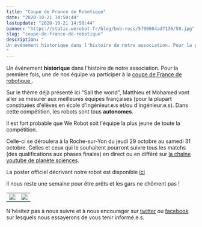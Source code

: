 ```yaml
---
title: "Coupe de France de Robotique"
date: "2020-10-21 14:50:44"
lastupdate: "2020-10-21 14:50:44"
banner: "https://static.werobot.fr/blog/bob-ross/5f90604ad7136/50.jpg"
slug: "coupe-de-france-de-robotique"
description: " 
Un événement historique dans l'histoire de notre association. Pour la première fois, ...
"
---
```

Un événement **historique** dans l'histoire de notre association. Pour la première fois, une de nos équipe va participer à la <a href="https://www.coupederobotique.fr">coupe de France de robotique </a>.

Sur le thème déjà présenté ici "Sail the world", Matthieu et Mohamed vont aller se mesurer aux meilleures équipes françaises (pour la plupart constituées d'élèves en école d'ingénieur.e.s et/ou d'ingénieur.e.s). Dans cette compétition, les robots sont tous **autonomes**.

Il est fort probable que We Robot soit l'équipe la plus jeune de toute la compétition.

Celle-ci se déroulera à la Roche-sur-Yon du jeudi 29 octobre au samedi 31 octobre. Celles et ceux qui le souhaitent pourront suivre tous les matchs (des qualifications aux phases finales) en direct ou en différé sur <a href="https://www.youtube.com/user/PlaneteSciences"> la chaîne youtube de planète sciences</a>.

La poster officiel décrivant notre robot est disponible <a href="https://www.dropbox.com/s/tr04vjwywx08pdz/We_Robot_Eurobot2020_Poster_v2.4_PS.pdf?dl=0">ici</a>

Il nous reste une semaine pour être prêts et les gars ne chôment pas !

<table>

<tr> 

<td><img src="https://static.werobot.fr/blog/bob-ross/5f90604e24803/50.jpg"></td>

<td ><img src="https://static.werobot.fr/blog/bob-ross/5f90604c149f0/50.jpg"></td>

</tr>

</table>

N'hésitez pas à nous suivre et à nous encourager sur <a href="https://www.twitter.com/werobot_FR">twitter</a> ou <a href="https://www.facebook.com/WeRobot/">facebook</a> sur lesquels nous essayerons de vous tenir informé.e.s.




















































    